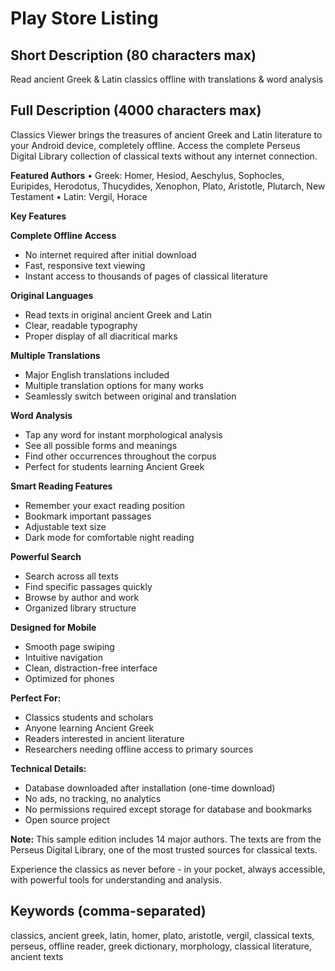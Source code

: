 # Play Store Listing

## Short Description (80 characters max)
Read ancient Greek & Latin classics offline with translations & word analysis

## Full Description (4000 characters max)

Classics Viewer brings the treasures of ancient Greek and Latin literature to your Android device, completely offline. Access the complete Perseus Digital Library collection of classical texts without any internet connection.

**Featured Authors**
• Greek: Homer, Hesiod, Aeschylus, Sophocles, Euripides, Herodotus, Thucydides, Xenophon, Plato, Aristotle, Plutarch, New Testament
• Latin: Vergil, Horace

**Key Features**

**Complete Offline Access**
- No internet required after initial download
- Fast, responsive text viewing
- Instant access to thousands of pages of classical literature

**Original Languages**
- Read texts in original ancient Greek and Latin
- Clear, readable typography
- Proper display of all diacritical marks

**Multiple Translations**
- Major English translations included
- Multiple translation options for many works
- Seamlessly switch between original and translation

**Word Analysis**
- Tap any word for instant morphological analysis
- See all possible forms and meanings
- Find other occurrences throughout the corpus
- Perfect for students learning Ancient Greek  

**Smart Reading Features**
- Remember your exact reading position
- Bookmark important passages
- Adjustable text size
- Dark mode for comfortable night reading

**Powerful Search**
- Search across all texts
- Find specific passages quickly
- Browse by author and work
- Organized library structure

**Designed for Mobile**
- Smooth page swiping
- Intuitive navigation
- Clean, distraction-free interface
- Optimized for phones  

**Perfect For:**
- Classics students and scholars
- Anyone learning Ancient Greek
- Readers interested in ancient literature
- Researchers needing offline access to primary sources

**Technical Details:**
- Database downloaded after installation (one-time download)
- No ads, no tracking, no analytics
- No permissions required except storage for database and bookmarks
- Open source project

**Note:** This sample edition includes 14 major authors. The texts are from the Perseus Digital Library, one of the most trusted sources for classical texts.

Experience the classics as never before - in your pocket, always accessible, with powerful tools for understanding and analysis.



## Keywords (comma-separated)
classics, ancient greek, latin, homer, plato, aristotle, vergil, classical texts, perseus, offline reader, greek dictionary, morphology, classical literature, ancient texts

